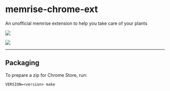 memrise-chrome-ext
==================

An unofficial memrise extension to help you take care of your plants

![](http://raneksi.github.io/memrise-chrome-ext/memrise-button.png)

![](http://raneksi.github.io/memrise-chrome-ext/options.png)

---

## Packaging

To prepare a zip for Chrome Store, run:

	VERSION=<version> make
